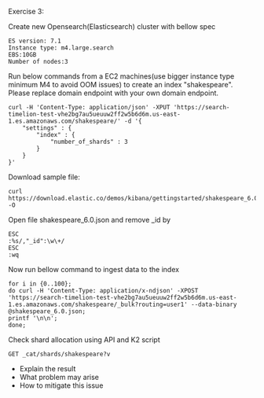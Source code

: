 Exercise 3: 

Create new Opensearch(Elasticsearch) cluster with bellow spec
```
ES version: 7.1
Instance type: m4.large.search
EBS:10GB
Number of nodes:3
```

Run below commands from a EC2 machines(use bigger instance type minimum M4 to avoid OOM issues) to create an index "shakespeare". Please replace domain endpoint with your own domain endpoint.

```
curl -H 'Content-Type: application/json' -XPUT 'https://search-timelion-test-vhe2bg7au5ueuuw2ff2w5b6d6m.us-east-1.es.amazonaws.com/shakespeare/' -d '{
    "settings" : {
        "index" : {
            "number_of_shards" : 3
        }
    }
}' 
```

Download sample file:
```
curl https://download.elastic.co/demos/kibana/gettingstarted/shakespeare_6.0.json -O 

```
Open file shakespeare_6.0.json and remove _id by 
```
ESC
:%s/,"_id":\w\+/
ESC
:wq
```
Now run bellow command to ingest data to the index
```
for i in {0..100};
do curl -H 'Content-Type: application/x-ndjson' -XPOST 'https://search-timelion-test-vhe2bg7au5ueuuw2ff2w5b6d6m.us-east-1.es.amazonaws.com/shakespeare/_bulk?routing=user1' --data-binary @shakespeare_6.0.json;  
printf '\n\n'; 
done;
```

Check shard allocation using API and K2 script
```
GET _cat/shards/shakespeare?v
```

* Explain the result 
* What problem may arise
* How to mitigate this issue

